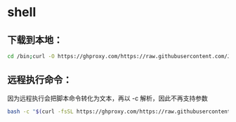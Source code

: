 # shell

## 下载到本地：
```bash
cd /bin;curl -O https://ghproxy.com/https://raw.githubusercontent.com/Jetereting/shell/main/stop.sh;chmod +x stop.sh;
```

## 远程执行命令：
因为远程执行会把脚本命令转化为文本，再以 -c 解析，因此不再支持参数
```bash
bash -c "$(curl -fsSL https://ghproxy.com/https://raw.githubusercontent.com/Jetereting/shell/main/brew.sh)"
```
